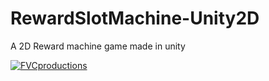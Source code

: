 # RewardSlotMachine-Unity2D
A 2D Reward machine game made in unity

<a href="http://fvcproductions.com"><img src="https://i.ibb.co/VgWrFXx/Screenshot-2019-10-28-at-09-28-48.png?v=3&s=200" title="FVCproductions" alt="FVCproductions"></a>

